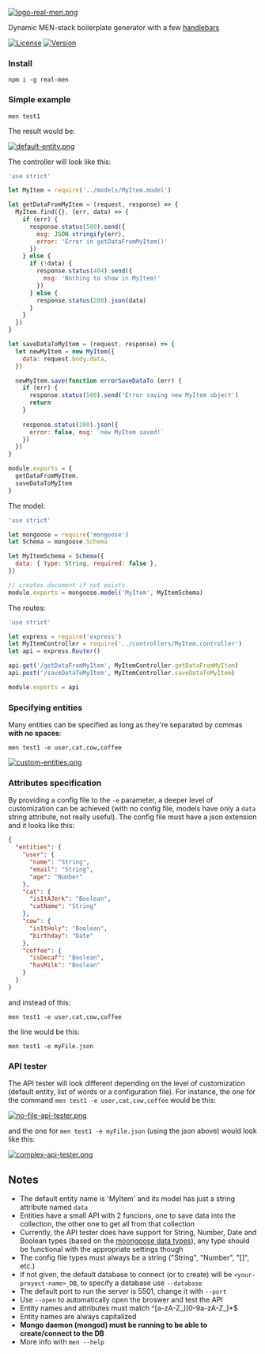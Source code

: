 [![logo-real-men.png](https://i.postimg.cc/W1PCGd0h/logo-real-men.png)](https://postimg.cc/YhbdkqnH)

Dynamic MEN-stack boilerplate generator with a few [handlebars](https://handlebarsjs.com/)

[![License](http://img.shields.io/:license-MIT-blue.svg)](https://github.com/tavuntu/real-men/blob/master/LICENSE.md)
[![Version](http://img.shields.io/:npm-1.0.1-blue.svg)](https://www.npmjs.com/package/real-men)

### Install

```npm i -g real-men```

### Simple example

```men test1```

The result would be:

[![default-entity.png](https://i.postimg.cc/R0qXWtMd/default-entity.png)](https://postimg.cc/QBGpPHKK)

The controller will look like this:

```javascript
'use strict'

let MyItem = require('../models/MyItem.model')

let getDataFromMyItem = (request, response) => {
  MyItem.find({}, (err, data) => {
    if (err) {
      response.status(500).send({
        msg: JSON.stringify(err),
        error: 'Error in getDataFromMyItem()' 
      })
    } else {
      if (!data) {
        response.status(404).send({
          msg: 'Nothing to show in MyItem!'
        })
      } else {
        response.status(200).json(data)
      }
    }
  })
}

let saveDataToMyItem = (request, response) => {
  let newMyItem = new MyItem({
    data: request.body.data,
  })

  newMyItem.save(function errorSaveDataTo (err) {
    if (err) {
      response.status(500).send('Error saving new MyItem object')
      return
    }
    
    response.status(200).json({
      error: false, msg: `new MyItem saved!`
    })
  })
}

module.exports = {
  getDataFromMyItem,
  saveDataToMyItem
}
```

The model:

```javascript
'use strict'

let mongoose = require('mongoose')
let Schema = mongoose.Schema

let MyItemSchema = Schema({
  data: { type: String, required: false },
})

// creates document if not exists
module.exports = mongoose.model('MyItem', MyItemSchema)
```

The routes:

```javascript
'use strict'

let express = require('express')
let MyItemController = require('../controllers/MyItem.controller')
let api = express.Router()

api.get('/getDataFromMyItem', MyItemController.getDataFromMyItem)
api.post('/saveDataToMyItem', MyItemController.saveDataToMyItem)

module.exports = api
```

### Specifying entities

Many entities can be specified as long as they're separated by commas __with no spaces__:

```men test1 -e user,cat,cow,coffee```

[![custom-entities.png](https://i.postimg.cc/Ls7vLs5p/custom-entities.png)](https://postimg.cc/WDGMPT0W)


### Attributes specification

By providing a config file to the ```-e``` parameter, a deeper level of customization can be achieved (with no config file, models have only a ```data``` string attribute, not really useful). The config file must have a json extension and it looks like this:

```json
{
  "entities": {
    "user": {
      "name": "String",
      "email": "String",
      "age": "Number"
    },
    "cat": {
      "isItAJerk": "Boolean",
      "catName": "String"
    },
    "cow": {
      "isItHoly": "Boolean",
      "birthday": "Date"
    },
    "coffee": {
      "isDecaf": "Boolean",
      "hasMilk": "Boolean"
    }
  }
}
```

and instead of this:

```men test1 -e user,cat,cow,coffee```

the line would be this:

```men test1 -e myFile.json```


### API tester

The API tester will look different depending on the level of customization (default entity, list of words or a configuration file). For instance, the one for the command ```men test1 -e user,cat,cow,coffee``` would be this:

[![no-file-api-tester.png](https://i.postimg.cc/SKLHGC0h/no-file-api-tester.png)](https://postimg.cc/4Kd8fKNL)

and the one for ```men test1 -e myFile.json``` (using the json above) would look like this:

[![complex-api-tester.png](https://i.postimg.cc/W32CYzjJ/complex-api-tester.png)](https://postimg.cc/XZzspVrV)

## Notes

* The default entity name is 'MyItem' and its model has just a string attribute named ```data```
* Entities have a small API with 2 funcions, one to save data into the collection, the other one to get all from that collection
* Currently, the API tester does have support for String, Number, Date and Boolean types (based on the [moongoose data types](https://mongoosejs.com/docs/schematypes.html)), any type should be functional with the appropriate settings though
* The config file types must always be a string ("String", "Number", "[]", etc.)
* If not given, the default database to connect (or to create) will be ```<your-proyect-name>_DB```, to specify a database use ```--database```
* The default port to run the server is 5501, change it with ```--port```
* Use ```--open``` to automatically open the broswer and test the API
* Entity names and attributes must match ^[a-zA-Z_][0-9a-zA-Z_]*$
* Entity names are always capitalized
* __Mongo daemon (mongod) must be running to be able to create/connect to the DB__
* More info with ```men --help```